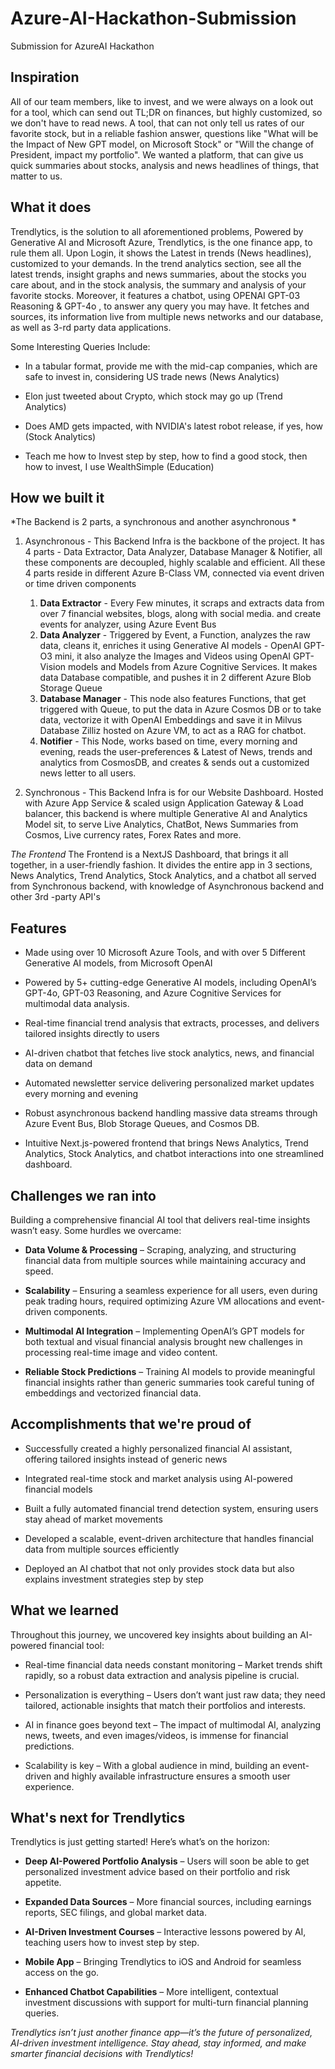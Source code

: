 # Azure-AI-Hackathon-Submission
Submission for AzureAI Hackathon

## Inspiration
All of our team members, like to invest, and we were always on a look out for a tool, which can send out TL;DR on finances, but highly customized, so we don't have to read news. A tool, that can not only tell us rates of our favorite stock, but in a reliable fashion answer, questions like "What will be the Impact of New GPT model, on Microsoft Stock" or "Will the change of President, impact my portfolio". We wanted a platform, that can give us quick summaries about stocks, analysis and news headlines of things, that matter to us.

## What it does
Trendlytics, is the solution to all aforementioned problems, Powered by Generative AI and Microsoft Azure, Trendlytics, is the one finance app, to rule them all. Upon Login, it shows the Latest in trends (News headlines), customized to your demands. In the trend analytics section, see all the latest trends, insight graphs and news summaries, about the stocks you care about, and in the stock analysis, the summary and analysis of your favorite stocks. Moreover, it features a chatbot, using OPENAI GPT-03 Reasoning & GPT-4o , to answer any query you may have. It fetches and sources, its information live from multiple news networks and our database, as well as 3-rd party data applications.

Some Interesting Queries Include:

* In a tabular format, provide me with the mid-cap companies, which are safe to invest in, considering US trade news (News Analytics)
  
* Elon just tweeted about Crypto, which stock may go up (Trend Analytics)
  
* Does AMD gets impacted, with NVIDIA's latest robot release, if yes, how (Stock Analytics)
  
* Teach me how to Invest step by step, how to find a good stock, then how to invest, I use WealthSimple (Education)

## How we built it
*The Backend is 2 parts, a synchronous and another asynchronous *

1. Asynchronous - This Backend Infra is the backbone of the project. It has 4 parts - Data Extractor, Data Analyzer, Database Manager & Notifier, all these components are decoupled, highly scalable and efficient. All these 4 parts reside in different Azure B-Class VM, connected via event driven or time driven components
   
   1. **Data Extractor** - Every Few minutes, it scraps and extracts data from over 7 financial websites, blogs, along with social media. and create events for analyzer, using Azure Event Bus
   2. **Data Analyzer** - Triggered by Event, a Function, analyzes the raw data, cleans it, enriches it using Generative AI models - OpenAI GPT-O3 mini, it also analyze the Images and Videos using OpenAI GPT-Vision models and Models from Azure Cognitive Services. It makes data Database compatible, and pushes it in 2 different Azure Blob Storage Queue
   3. **Database Manager** - This node also features Functions, that get triggered with Queue, to put the data in Azure Cosmos DB or to take data, vectorize it with OpenAI Embeddings and save it in Milvus Database Zilliz hosted on Azure VM, to act as a RAG for chatbot.
   4. **Notifier** - This Node, works based on time, every morning and evening, reads the user-preferences & Latest of News, trends and analytics from CosmosDB, and creates & sends out a customized news letter to all users. 

2. Synchronous - This Backend Infra is for our Website Dashboard. Hosted with Azure App Service & scaled usign Application Gateway & Load balancer, this backend is where multiple Generative AI and Analytics Model sit, to serve Live Analytics, ChatBot, News Summaries from Cosmos, Live currency rates, Forex Rates and more.

*The Frontend*
The Frontend is a NextJS Dashboard, that brings it all together, in a user-friendly fashion. It divides the entire app in 3 sections, News Analytics, Trend Analytics, Stock Analytics, and a chatbot all served from Synchronous backend, with knowledge of Asynchronous backend and other 3rd -party API's


## Features
* Made using over 10 Microsoft Azure Tools, and with over 5 Different Generative AI models, from Microsoft OpenAI
  
* Powered by 5+ cutting-edge Generative AI models, including OpenAI’s GPT-4o, GPT-03 Reasoning, and Azure Cognitive Services for multimodal data analysis.
  
* Real-time financial trend analysis that extracts, processes, and delivers tailored insights directly to users
  
* AI-driven chatbot that fetches live stock analytics, news, and financial data on demand
  
* Automated newsletter service delivering personalized market updates every morning and evening
  
* Robust asynchronous backend handling massive data streams through Azure Event Bus, Blob Storage Queues, and Cosmos DB.
  
  
* Intuitive Next.js-powered frontend that brings News Analytics, Trend Analytics, Stock Analytics, and chatbot interactions into one streamlined dashboard.


## Challenges we ran into
Building a comprehensive financial AI tool that delivers real-time insights wasn’t easy. Some hurdles we overcame:

* **Data Volume & Processing** – Scraping, analyzing, and structuring financial data from multiple sources while maintaining accuracy and speed.

* **Scalability** – Ensuring a seamless experience for all users, even during peak trading hours, required optimizing Azure VM allocations and event-driven components.

* **Multimodal AI Integration** – Implementing OpenAI’s GPT models for both textual and visual financial analysis brought new challenges in processing real-time image and video content.

* **Reliable Stock Predictions** – Training AI models to provide meaningful financial insights rather than generic summaries took careful tuning of embeddings and vectorized financial data.

## Accomplishments that we're proud of

* Successfully created a highly personalized financial AI assistant, offering tailored insights instead of generic news

* Integrated real-time stock and market analysis using AI-powered financial models

* Built a fully automated financial trend detection system, ensuring users stay ahead of market movements

* Developed a scalable, event-driven architecture that handles financial data from multiple sources efficiently

* Deployed an AI chatbot that not only provides stock data but also explains investment strategies step by step

## What we learned

Throughout this journey, we uncovered key insights about building an AI-powered financial tool:

* Real-time financial data needs constant monitoring – Market trends shift rapidly, so a robust data extraction and analysis pipeline is crucial.

* Personalization is everything – Users don’t want just raw data; they need tailored, actionable insights that match their portfolios and interests.

* AI in finance goes beyond text – The impact of multimodal AI, analyzing news, tweets, and even images/videos, is immense for financial predictions.

* Scalability is key – With a global audience in mind, building an event-driven and highly available infrastructure ensures a smooth user experience.

## What's next for Trendlytics

Trendlytics is just getting started! Here’s what’s on the horizon:

* **Deep AI-Powered Portfolio Analysis** – Users will soon be able to get personalized investment advice based on their portfolio and risk appetite.

* **Expanded Data Sources** – More financial sources, including earnings reports, SEC filings, and global market data.

* **AI-Driven Investment Courses** – Interactive lessons powered by AI, teaching users how to invest step by step.

* **Mobile App** – Bringing Trendlytics to iOS and Android for seamless access on the go.

* **Enhanced Chatbot Capabilities** – More intelligent, contextual investment discussions with support for multi-turn financial planning queries.

*Trendlytics isn’t just another finance app—it’s the future of personalized, AI-driven investment intelligence. Stay ahead, stay informed, and make smarter financial decisions with Trendlytics!*
